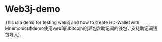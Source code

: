 # Web3j-demo
This is a demo for testing web3j and how to create HD-Wallet with Mnemonic(本demo使用web3j和bitcoinj创建包含助记词的钱包，支持助记词钱包导入).
